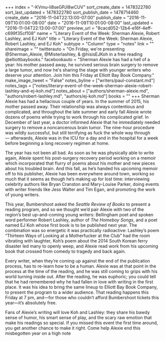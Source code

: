 +++
index = "-KVmu-li8seGPJl8wCUV"
sort_create_date = 1478322780
sort_last_updated = 1478322780
sort_publish_date = 1478714460
create_date = "2016-11-04T22:13:00-07:00"
publish_date = "2016-11-09T10:01:00-08:00"
date = "2016-11-09T10:01:00-08:00"
last_updated = "2016-11-04T22:13:00-07:00"
preview_url = "8cacd052-12b4-e16f-4eff-c699f35cf108"
name = "Literary Event of the Week: Sherman Alexie, Robert Lashley, and EJ Koh"
title = "Literary Event of the Week: Sherman Alexie, Robert Lashley, and EJ Koh"
subtype = "Column"
type = "notes"
link = ""
shareimage = ""
twitterauto = "On Friday, we're presenting @Sherman_Alexie, @Misterlashley, & @hisisEJKoh in a free reading @elliottbaybooks."
facebookauto = "Sherman Alexie has had a hell of a year: his mother passed away, he survived serious brain surgery to remove a large tumor, and now he's sharing the stage with younger writers who deserve your attention. Join him this Friday at Elliott Bay Book Company."
make_image_tweet = "False"
notes_byline = ["writers/paul-constant.md"]
notes_tags = ["notes/literary-event-of-the-week-sherman-alexie-robert-lashley-and-ej-koh.md"]
notes_about = ["authors/sherman-alexie.md", "authors/robert-lashley.md", "authors/ej-koh.md"]
books = ""
+++
Sherman Alexie has had a hellacious couple of years. In the summer of 2015, his mother passed away. Their relationship was always contentious and complicated, and throughout the late summer and early fall Alexie wrote dozens of poems while trying to work through his complicated grief.  In December of last year, a doctor informed Alexie that he immediately needed surgery to remove a noncancerous brain tumor. The nine-hour procedure was wildly successful, but still terrifying as fuck the whole way through — afterwards, Alexie was in the ICU for a day and in the hospital for a week before beginning a long recovery regimen at home.

The year has not been all bad. As soon as he was physically able to write again, Alexie spent his post-surgery recovery period working on a memoir which incorporated that flurry of poems about his mother and new pieces about his troubled brain. And this fall, as he’s handed his upcoming memoir off to his publisher, Alexie has been everywhere around town, working so much that it seems as though he’s making up for lost time: interviewing celebrity authors like Bryan Cranston and Mary-Louise Parker, doing events with writer friends like Jess Walter and Tim Egan, and promoting the work of young writers.

This year, Bumbershoot asked the *Seattle Review of Books* to present a reading program, and so we thought we’d pair Alexie with two of the region’s best up-and-coming young writers: Bellingham poet and spoken word performer Robert Lashley, author of *The Homeboy Songs*, and a poet named EJ Koh whose first book is to be published next year. The combination was so energetic it was practically radioactive: Lashley’s poem “Thirteen Ways of Looking at a Motherfucker at the Club” had the room vibrating with laughter, Koh’s poem about the 2014 South Korean ferry disaster led many to openly weep, and Alexie read work from his upcoming book that crossed from comedy to tragedy and back again.

Every writer, when they’re coming up against the end of the publication process, has to re-learn how to be a human. Alexie was at that point in the process at the time of the reading, and he was still coming to grips with his world turning inside out. After the reading, he was euphoric; you could tell that he had remembered why he had fallen in love with writing in the first place. It was his idea to bring the same lineup to Elliott Bay Book Company, to present the program to a wider audience. That reading happens this Friday at 7 pm, and—for those who couldn’t afford Bumbershoot tickets this year—it’s absolutely free.

Fans of Alexie’s writing will love Koh and Lashley: they share his bawdy sense of humor, his smart sense of play, and the scary raw emotion that make his readings so special. If you missed this event the first time around, you get another chance to make it right. Come help Alexie end this misbegotten year on a high note